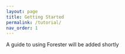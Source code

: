 ```yaml
---
layout: page
title: Getting Started
permalink: /tutorial/
nav_order: 1
---
```


A guide to using Forester will be added shortly